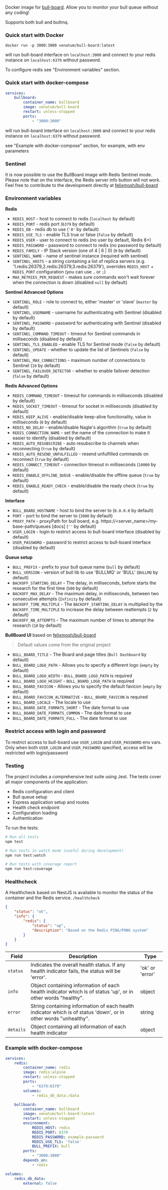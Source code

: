 Docker image for [bull-board]. Allow you to monitor your bull queue without any coding!

Supports both bull and bullmq.

### Quick start with Docker
```
docker run -p 3000:3000 venatum/bull-board:latest
```
will run bull-board interface on `localhost:3000` and connect to your redis instance on `localhost:6379` without password.

To configure redis see "Environment variables" section.

### Quick start with docker-compose

```yaml
services:
    bullboard:
        container_name: bullboard
        image: venatum/bull-board
        restart: unless-stopped
        ports:
            - "3000:3000"
```
will run bull-board interface on `localhost:3000` and connect to your redis instance on `localhost:6379` without password.

see "Example with docker-compose" section, for example, with env parameters

### Sentinel

It is now possible to use the BullBoard image with Redis Sentinel mode.
Please note that on the interface, the Redis server info button will not work. Feel free to contribute to the development directly at [felixmosh/bull-board](https://github.com/felixmosh/bull-board)

### Environment variables

**Redis**
* `REDIS_HOST` - host to connect to redis (`localhost` by default)
* `REDIS_PORT` - redis port (`6379` by default)
* `REDIS_DB` - redis db to use (`'0'` by default)
* `REDIS_USE_TLS` - enable TLS true or false (`false` by default)
* `REDIS_USER` - user to connect to redis (no user by default, Redis 6+)
* `REDIS_PASSWORD` - password to connect to redis (no password by default)
* `REDIS_FAMILY` - IP Stack version (one of 4 | 6 | 0) (`0` by default)
* `SENTINEL_NAME` - name of sentinel instance (required with sentinel)
* `SENTINEL_HOSTS` - a string containing a list of replica servers (e.g. '1.redis:26379,2.redis:26379,3.redis:26379'), overrides `REDIS_HOST` + `REDIS_PORT` configuration (you can use `,` or `;`)
* `MAX_RETRIES_PER_REQUEST` - makes sure commands won't wait forever when the connection is down (disabled `null` by default)

**Sentinel Advanced Options**
* `SENTINEL_ROLE` - role to connect to, either 'master' or 'slave' (`master` by default)
* `SENTINEL_USERNAME` - username for authenticating with Sentinel (disabled by default)
* `SENTINEL_PASSWORD` - password for authenticating with Sentinel (disabled by default)
* `SENTINEL_COMMAND_TIMEOUT` - timeout for Sentinel commands in milliseconds (disabled by default)
* `SENTINEL_TLS_ENABLED` - enable TLS for Sentinel mode (`false` by default)
* `SENTINEL_UPDATE` - whether to update the list of Sentinels (`false` by default)
* `SENTINEL_MAX_CONNECTIONS` - maximum number of connections to Sentinel (`10` by default)
* `SENTINEL_FAILOVER_DETECTOR` - whether to enable failover detection (`false` by default)

**Redis Advanced Options**
* `REDIS_COMMAND_TIMEOUT` - timeout for commands in milliseconds (disabled by default)
* `REDIS_SOCKET_TIMEOUT` - timeout for socket in milliseconds (disabled by default)
* `REDIS_KEEP_ALIVE` - enable/disable keep-alive functionality, value in milliseconds (`0` by default)
* `REDIS_NO_DELAY` - enable/disable Nagle's algorithm (`true` by default)
* `REDIS_CONNECTION_NAME` - set the name of the connection to make it easier to identify (disabled by default)
* `REDIS_AUTO_RESUBSCRIBE` - auto resubscribe to channels when reconnecting (`true` by default)
* `REDIS_AUTO_RESEND_UNFULFILLED` - resend unfulfilled commands on reconnect (`true` by default)
* `REDIS_CONNECT_TIMEOUT` - connection timeout in milliseconds (`10000` by default)
* `REDIS_ENABLE_OFFLINE_QUEUE` - enable/disable the offline queue (`true` by default)
* `REDIS_ENABLE_READY_CHECK` - enable/disable the ready check (`true` by default)

**Interface**
* `BULL_BOARD_HOSTNAME` - host to bind the server to (`0.0.0.0` by default)
* `PORT` - port to bind the server to (`3000` by default)
* `PROXY_PATH` - proxyPath for bull board, e.g. https://<server_name>/my-base-path/queues [docs] (`''` by default)
* `USER_LOGIN` - login to restrict access to bull-board interface (disabled by default)
* `USER_PASSWORD` - password to restrict access to bull-board interface (disabled by default)

**Queue setup**
* `BULL_PREFIX` - prefix to your bull queue name (`bull` by default)
* `BULL_VERSION` - version of bull lib to use 'BULLMQ' or 'BULL' (`BULLMQ` by default)
* `BACKOFF_STARTING_DELAY` - The delay, in milliseconds, before starts the research for the first time (`500` by default)
* `BACKOFF_MAX_DELAY` - The maximum delay, in milliseconds, between two consecutive attempts (`Infinity` by default)
* `BACKOFF_TIME_MULTIPLE` - The `BACKOFF_STARTING_DELAY` is multiplied by the `BACKOFF_TIME_MULTIPLE` to increase the delay between reattempts (`2` by default)
* `BACKOFF_NB_ATTEMPTS` - The maximum number of times to attempt the research (`10` by default)

**BullBoard UI** based on [felixmosh/bull-board](https://github.com/felixmosh/bull-board/tree/master?tab=readme-ov-file#board-options)
> Default values come from the original project
* `BULL_BOARD_TITLE` - The Board and page titles (`Bull Dashboard` by default)
* `BULL_BOARD_LOGO_PATH` - Allows you to specify a different logo (`empty` by default)
* `BULL_BOARD_LOGO_WIDTH` - `BULL_BOARD_LOGO_PATH` is required
* `BULL_BOARD_LOGO_HEIGHT` - `BULL_BOARD_LOGO_PATH` is required
* `BULL_BOARD_FAVICON` - Allows you to specify the default favicon (`empty` by default)
* `BULL_BOARD_FAVICON_ALTERNATIVE` - `BULL_BOARD_FAVICON` is required
* `BULL_BOARD_LOCALE` - The locale to use
* `BULL_BOARD_DATE_FORMATS_SHORT` - The date format to use
* `BULL_BOARD_DATE_FORMATS_COMMON` - The date format to use
* `BULL_BOARD_DATE_FORMATS_FULL` - The date format to use

### Restrict access with login and password

To restrict access to bull-board use `USER_LOGIN` and `USER_PASSWORD` env vars.
Only when both `USER_LOGIN` and `USER_PASSWORD` specified, access will be restricted with login/password

### Testing

The project includes a comprehensive test suite using Jest. The tests cover all major components of the application:

- Redis configuration and client
- Bull queue setup
- Express application setup and routes
- Health check endpoint
- Configuration loading
- Authentication

To run the tests:

```bash
# Run all tests
npm test

# Run tests in watch mode (useful during development)
npm run test:watch

# Run tests with coverage report
npm run test:coverage
```

### Healthcheck

A Healthcheck based on NestJS is available to monitor the status of the container and the Redis service. `/healthcheck`
```json
{
	"status": "ok",
	"info": {
		"redis": {
			"status": "up",
			"description": "Based on the Redis PING/PONG system"
		}
	}
}
```

| Field     | Description                                                                                                        | Type            |
|-----------|--------------------------------------------------------------------------------------------------------------------|-----------------|
| `status`  | 	Indicates the overall health status. If any health indicator fails, the status will be 'error'.                   | 'ok' or 'error' |
| `info`    | 	Object containing information of each health indicator which is of status 'up', or in other words "healthy".	     | object          |
| `error`   | 	String containing information of each health indicator which is of status 'down', or in other words "unhealthy".	 | string          |
| `details` | 	Object containing all information of each health indicator	                                                       | object          |

### Example with docker-compose

```yaml
services:
    redis:
        container_name: redis
        image: redis:alpine
        restart: unless-stopped
        ports:
            - "6379:6379"
        volumes:
            - redis_db_data:/data

    bullboard:
        container_name: bullboard
        image: venatum/bull-board:latest
        restart: unless-stopped
        environment:
            REDIS_HOST: redis
            REDIS_PORT: 6379
            REDIS_PASSWORD: example-password
            REDIS_USE_TLS: 'false'
            BULL_PREFIX: bull
        ports:
            - "3000:3000"
        depends_on:
            - redis

volumes:
    redis_db_data:
        external: false
```

[bull-board]: https://github.com/felixmosh/bull-board
[bull-board]: https://github.com/felixmosh/bull-board#hosting-router-on-a-sub-path
